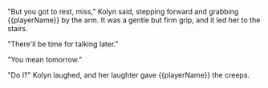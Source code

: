 "But you got to rest, miss," Kolyn said, stepping forward and grabbing {{playerName}} by the arm. It was a gentle but firm grip, and it led her to the stairs.

"There'll be time for talking later."

"You mean tomorrow."

"Do I?" Kolyn laughed, and her laughter gave {{playerName}} the creeps.
